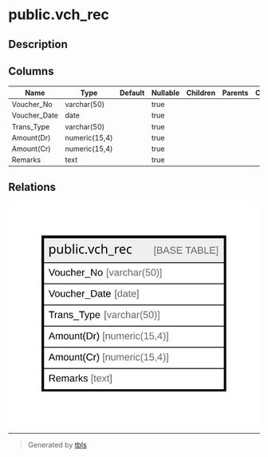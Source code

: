 # public.vch_rec

## Description

## Columns

| Name | Type | Default | Nullable | Children | Parents | Comment |
| ---- | ---- | ------- | -------- | -------- | ------- | ------- |
| Voucher_No | varchar(50) |  | true |  |  |  |
| Voucher_Date | date |  | true |  |  |  |
| Trans_Type | varchar(50) |  | true |  |  |  |
| Amount(Dr) | numeric(15,4) |  | true |  |  |  |
| Amount(Cr) | numeric(15,4) |  | true |  |  |  |
| Remarks | text |  | true |  |  |  |

## Relations

![er](public.vch_rec.svg)

---

> Generated by [tbls](https://github.com/k1LoW/tbls)
